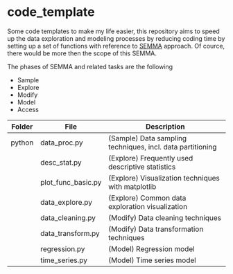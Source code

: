 # code_template
Some code templates to make my life easier, this repository aims to speed up the data exploration and modeling processes by reducing coding time by setting up a set of functions with reference to [SEMMA](https://en.wikipedia.org/wiki/SEMMA) approach. Of cource, there would be more then the scope of this SEMMA.

The phases of SEMMA and related tasks are the following
- Sample
- Explore
- Modify
- Model
- Access


| Folder        | File               | Description  |
| ------------- |--------------------| ------------ |
| python        | data_proc.py       | (Sample) Data sampling techniques, incl. data partitioning |
|               | desc_stat.py       | (Explore) Frequently used descriptive statistics |
|               | plot_func_basic.py | (Explore) Visualization techniques with matplotlib |
|               | data_explore.py    | (Explore) Common data exploration visualization |
|               | data_cleaning.py   | (Modify) Data cleaning techniques |
|               | data_transform.py  | (Modify) Data transformation techniques |
|               | regression.py      | (Model) Regression model |
|               | time_series.py     | (Model) Time series model |

